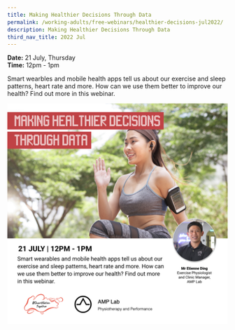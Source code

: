 ```yaml
---
title: Making Healthier Decisions Through Data
permalink: /working-adults/free-webinars/healthier-decisions-jul2022/
description: Making Healthier Decisions Through Data
third_nav_title: 2022 Jul
---
```

**Date:** 21 July, Thursday
<br> **Time:** 12pm - 1pm

Smart wearbles and mobile health apps tell us about our exercise and sleep patterns, heart rate and more. How can we use them better to improve our health? Find out more in this webinar. 

![free webinars on making healthier decisions through data for working adults](/images/jul%202022/21%20jul_wa.jpeg)